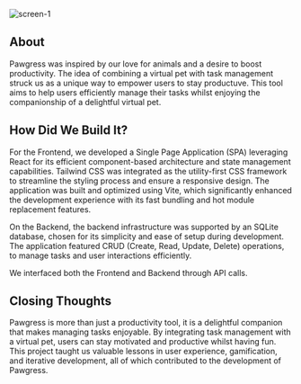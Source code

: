 ![screen-1](https://github.com/user-attachments/assets/195737b3-81a8-4be2-a706-c3d7bb6bd7e0)

## About
Pawgress was inspired by our love for animals and a desire to boost productivity. The idea of combining a virtual pet with task management struck us as a unique way to empower users to stay productuve. This tool aims to help users efficiently manage their tasks whilst enjoying the companionship of a delightful virtual pet.

## How Did We Build It?
For the Frontend, we developed a Single Page Application (SPA) leveraging React for its efficient component-based architecture and state management capabilities. Tailwind CSS was integrated as the utility-first CSS framework to streamline the styling process and ensure a responsive design. The application was built and optimized using Vite, which significantly enhanced the development experience with its fast bundling and hot module replacement features.

On the Backend, the backend infrastructure was supported by an SQLite database, chosen for its simplicity and ease of setup during development. The application featured CRUD (Create, Read, Update, Delete) operations, to manage tasks and user interactions efficiently.

We interfaced both the Frontend and Backend through API calls.

## Closing Thoughts
Pawgress is more than just a productivity tool, it is a delightful companion that makes managing tasks enjoyable. By integrating task management with a virtual pet, users can stay motivated and productive whilst having fun. This project taught us valuable lessons in user experience, gamification, and iterative development, all of which contributed to the development of Pawgress.



